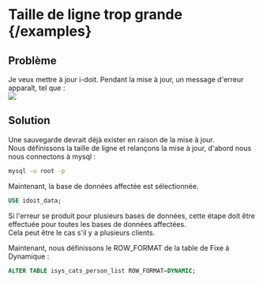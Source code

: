 # Taille de ligne trop grande {/examples}

## Problème

Je veux mettre à jour i-doit. Pendant la mise à jour, un message d'erreur apparaît, tel que :  
[![](../../assets/images/en/system-administration/troubleshooting/row-size-too-large/1-rstl.png)](../../assets/images/en/system-administration/troubleshooting/row-size-too-large/1-rstl.png)    

## Solution

Une sauvegarde devrait déjà exister en raison de la mise à jour.<br>
Nous définissons la taille de ligne et relançons la mise à jour, d'abord nous nous connectons à mysql :

```bash
mysql -u root -p
```

Maintenant, la base de données affectée est sélectionnée.
```sql
USE idoit_data;
```
Si l'erreur se produit pour plusieurs bases de données, cette étape doit être effectuée pour toutes les bases de données affectées.<br>
Cela peut être le cas s'il y a plusieurs clients.

Maintenant, nous définissons le ROW\_FORMAT de la table de Fixe à Dynamique :

```sql
ALTER TABLE isys_cats_person_list ROW_FORMAT=DYNAMIC;
```
